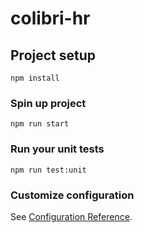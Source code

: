# colibri-hr

## Project setup
```
npm install
```

### Spin up project
```
npm run start
```

### Run your unit tests
```
npm run test:unit
```

### Customize configuration
See [Configuration Reference](https://cli.vuejs.org/config/).
